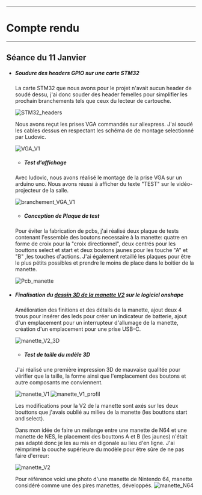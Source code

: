 *******************
# Compte rendu 
*******************
## Séance du 11 Janvier

- ##### Soudure des headers GPIO sur une carte STM32
  La carte STM32 que nous avons pour le projet n'avait aucun header de soudé dessu, j'ai donc souder des header femelles pour simplifier les prochain branchements tels que ceux du lecteur de cartouche.
  
  ![STM32_headers](/documentation/Images/STM32headers.png)
  
  Nous avons reçut les prises VGA commandés sur aliexpress. J'ai soudé les cables dessus en respectant les schéma de de montage selectionné par Ludovic.
  
  ![VGA_V1](/documentation/Images/VGAV1.png)

  - ##### Test d'affichage
  Avec ludovic, nous avons réalisé le montage de la prise VGA sur un arduino uno. Nous avons réussi à afficher du texte "TEST" sur le vidéo-projecteur de la salle.
  
  ![branchement_VGA_V1](/documentation/Images/branchementVGAV1.png)

  - ##### Conception de Plaque de test
  Pour éviter la fabrication de pcbs, j'ai réalisé deux plaque de tests contenant l'essemble des boutons necessaire à la manette: quatre en forme de croix pour la "croix directionnel", deux centrés pour les bouttons select et start et deux boutons jaunes pour les touche "A" et "B" ,les touches d'actions.
  J'ai également retaillé les plaques pour être le plus pétits possibles et prendre le moins de place dans le boitier de la manette.
   
  ![Pcb_manette](/documentation/Images/pcbmanette.png)
  
- ##### Finalisation du [dessin 3D de la manette V2](/boitier/manettev2) sur le logiciel *onshape*
  Amélioration des finitions et des détails de la manette, ajout deux 4 trous pour insérer des leds pour créer un indicateur de batterie, ajout d'un emplacement pour un interrupteur d'allumage de la manette, création d'un emplacement pour une prise USB-C.
  
  ![manette_V2_3D](/documentation/Images/manettev23D.png)
    
  - ##### Test de taille du mdèle 3D
  J'ai réalisé une première impression 3D de mauvaise qualitée pour vérifier que la taille, la forme ainsi que l'emplacement des boutons et autre composants me conviennent.

  ![manette_V1](/documentation/Images/manetteV1.png)
  ![manette_V1_profil](/documentation/Images/manetteV1profil.png)
  
  Les modifications pour la V2 de la manette sont axés sur les deux bouttons que j'avais oublié au milieu de la manette (les bouttons start and select).
  
  Dans mon idée de faire un mélange entre une manette de N64 et une manette de NES, le placement des bouttons A et B (les jaunes) n'était pas adapté donc je les au mis en digonale au lieu d'en ligne.
  J'ai réimprimé la couche supérieure du modèle pour être sûre de ne pas faire d'erreur:

  ![manette_V2](/documentation/Images/manetteV2.png)

  Pour référence voici une photo d'une manette de Nintendo 64, manette considéré comme une des pires manettes, développés.
  ![manette_N64](/documentation/Images/manetteN64.png)
